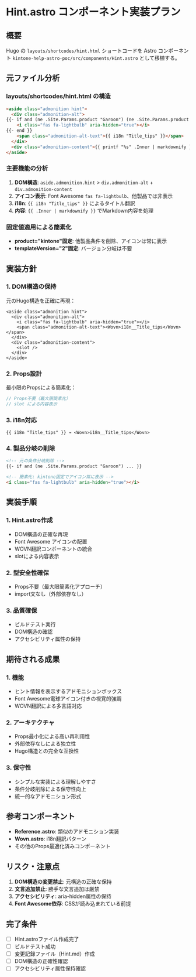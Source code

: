 # Hint.astro コンポーネント実装プラン

## 概要

Hugo の `layouts/shortcodes/hint.html` ショートコードを Astro コンポーネント `kintone-help-astro-poc/src/components/Hint.astro` として移植する。

## 元ファイル分析

### layouts/shortcodes/hint.html の構造

```html
<aside class="admonition hint">
  <div class="admonition-alt">
{{- if and (ne .Site.Params.product "Garoon") (ne .Site.Params.product "Mailwise") (ne .Site.Params.product "Office") (ne .Site.Params.product "Remote")}}
    <i class="fas fa-lightbulb" aria-hidden="true"></i>
{{- end }}
    <span class="admonition-alt-text">{{ i18n "Title_tips" }}</span>
  </div>
  <div class="admonition-content">{{ printf "%s" .Inner | markdownify }}</div>
</aside>
```

### 主要機能の分析

1. **DOM構造**: `aside.admonition.hint` > `div.admonition-alt` + `div.admonition-content`
2. **アイコン表示**: Font Awesome `fas fa-lightbulb`、他製品では非表示
3. **i18n**: `{{ i18n "Title_tips" }}` によるタイトル翻訳
4. **内容**: `{{ .Inner | markdownify }}` でMarkdown内容を処理

### 固定値適用による簡素化

- **product="kintone"固定**: 他製品条件を削除、アイコンは常に表示
- **templateVersion="2"固定**: バージョン分岐は不要

## 実装方針

### 1. DOM構造の保持

元のHugo構造を正確に再現：

```astro
<aside class="admonition hint">
  <div class="admonition-alt">
    <i class="fas fa-lightbulb" aria-hidden="true"></i>
    <span class="admonition-alt-text"><Wovn>i18n__Title_tips</Wovn></span>
  </div>
  <div class="admonition-content">
    <slot />
  </div>
</aside>
```

### 2. Props設計

最小限のPropsによる簡素化：

```typescript
// Props不要（最大限簡素化）
// slot による内容表示
```

### 3. i18n対応

```
{{ i18n "Title_tips" }} → <Wovn>i18n__Title_tips</Wovn>
```

### 4. 製品分岐の削除

```html
<!-- 元の条件分岐削除 -->
{{- if and (ne .Site.Params.product "Garoon") ... }}

<!-- 簡素化: kintone固定でアイコン常に表示 -->
<i class="fas fa-lightbulb" aria-hidden="true"></i>
```

## 実装手順

### 1. Hint.astro作成

- DOM構造の正確な再現
- Font Awesome アイコンの配置
- WOVN翻訳コンポーネントの統合
- slotによる内容表示

### 2. 型安全性確保

- Props不要（最大限簡素化アプローチ）
- import文なし（外部依存なし）

### 3. 品質確保

- ビルドテスト実行
- DOM構造の確認
- アクセシビリティ属性の保持

## 期待される成果

### 1. 機能

- ヒント情報を表示するアドモニションボックス
- Font Awesome電球アイコン付きの視覚的強調
- WOVN翻訳による多言語対応

### 2. アーキテクチャ

- Props最小化による高い再利用性
- 外部依存なしによる独立性
- Hugo構造との完全な互換性

### 3. 保守性

- シンプルな実装による理解しやすさ
- 条件分岐削除による保守性向上
- 統一的なアドモニション形式

## 参考コンポーネント

- **Reference.astro**: 類似のアドモニション実装
- **Wovn.astro**: i18n翻訳パターン
- その他のProps最適化済みコンポーネント

## リスク・注意点

1. **DOM構造の変更禁止**: 元構造の正確な保持
2. **文言追加禁止**: 勝手な文言追加は厳禁
3. **アクセシビリティ**: aria-hidden属性の保持
4. **Font Awesome依存**: CSSが読み込まれている前提

## 完了条件

- [ ] Hint.astroファイル作成完了
- [ ] ビルドテスト成功
- [ ] 変更記録ファイル（Hint.md）作成
- [ ] DOM構造の正確性確認
- [ ] アクセシビリティ属性保持確認